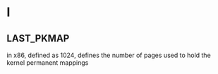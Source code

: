 # l

## LAST_PKMAP
in x86, defined as 1024, defines the number of pages used to hold the kernel permanent mappings